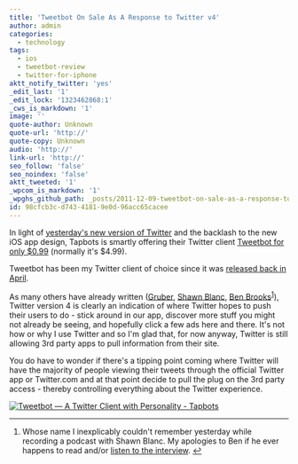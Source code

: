 ```yaml
---
title: 'Tweetbot On Sale As A Response to Twitter v4'
author: admin
categories:
  - technology
tags:
  - ios
  - tweetbot-review
  - twitter-for-iphone
aktt_notify_twitter: 'yes'
_edit_last: '1'
_edit_lock: '1323462868:1'
_cws_is_markdown: '1'
image: ''
quote-author: Unknown
quote-url: 'http://'
quote-copy: Unknown
audio: 'http://'
link-url: 'http://'
seo_follow: 'false'
seo_noindex: 'false'
aktt_tweeted: '1'
_wpcom_is_markdown: '1'
_wpghs_github_path: _posts/2011-12-09-tweetbot-on-sale-as-a-response-to-twitter-v4.md
id: 98cfcb3c-d743-4181-9e0d-96acc65cacee
---
```

<p>In light of <a href="https://chrisenns.com/2011/12/08/new-version-of-twitter/">yesterday's new version of Twitter</a> and the backlash to the new iOS app design, Tapbots is smartly offering their Twitter client <a href="http://click.linksynergy.com/fs-bin/stat?id=6PFrOqNV4B8&amp;offerid=146261&amp;type=3&amp;subid=0&amp;tmpid=1826&amp;RD_PARM1=http%253A%252F%252Fitunes.apple.com%252Fca%252Fapp%252F%252Fid428851691%253Fmt%253D8%2526uo%253D4%2526partnerId%253D30">Tweetbot for only $0.99</a> (normally it's $4.99).</p>
<p>Tweetbot has been my Twitter client of choice since it was <a href="https://chrisenns.com/2011/04/14/two-nice-new-ios-apps/">released back in April</a>.</p>
<p>As many others have already written (<a href="http://daringfireball.net/2011/12/new_twitter">Gruber</a>, <a href="http://shawnblanc.net/2011/12/new-new-twitter/">Shawn Blanc</a>, <a href="http://brooksreview.net/2011/12/twitter-4/">Ben Brooks</a><sup id="fnref-19885:1"><a href="#fn-19885:1" rel="footnote">1</a></sup>), Twitter version 4 is clearly an indication of where Twitter hopes to push their users to do - stick around in our app, discover more stuff you might not already be seeing, and hopefully click a few ads here and there. It's not how or why I use Twitter and so I'm glad that, for now anyway, Twitter is still allowing 3rd party apps to pull information from their site.</p>
<p>You do have to wonder if there's a tipping point coming where Twitter will have the majority of people viewing their tweets through the official Twitter app or Twitter.com and at that point decide to pull the plug on the 3rd party access - thereby controlling everything about the Twitter experience.</p>
<p><a href="http://click.linksynergy.com/fs-bin/stat?id=6PFrOqNV4B8&offerid=146261&type=3&subid=0&tmpid=1826&RD_PARM1=http%253A%252F%252Fitunes.apple.com%252Fca%252Fapp%252F%252Fid428851691%253Fmt%253D8%2526uo%253D4%2526partnerId%253D30" target="itunes_store"><img src="http://ax.phobos.apple.com.edgesuite.net/images/web/linkmaker/badge_appstore-lrg.gif" alt="Tweetbot — A Twitter Client with Personality - Tapbots" style="border: 0;"/></a></p>
<div class="footnotes">
<hr />
<ol>
<li id="fn-19885:1">
Whose name I inexplicably couldn't remember yesterday while recording a podcast with Shawn Blanc. My apologies to Ben if he ever happens to read and/or <a href="http://ssktn.com/shows/welcome-to-the-internet/">listen to the interview</a>.&#160;<a href="#fnref-19885:1" rev="footnote">&#8617;</a>
</li>
</ol>
</div>
